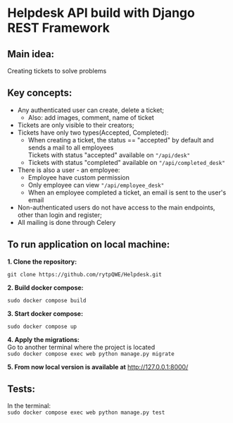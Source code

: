 # Helpdesk API build with Django REST Framework

## Main idea:
Creating tickets to solve problems

## Key concepts:
- Any authenticated user can create, delete a ticket;
  * Also: add images, comment, name of ticket
- Tickets are only visible to their creators;
- Tickets have only two types(Accepted, Completed):
  * When creating a ticket, the status == "accepted" by default and sends a mail to all employees<br>
    Tickets with status "accepted" available on ``` "/api/desk" ```
  * Tickets with status "completed" available on ``` "/api/completed_desk" ```
- There is also a user - an employee:
  * Employee have custom permission
  * Only employee can view ``` "/api/employee_desk" ```
  * When an employee completed a ticket, an email is sent to the user's email
- Non-authenticated users do not have access to the main endpoints, other than login and register;
- All mailing is done through Celery

## To run application on local machine:
**1. Clone the repository:**

``` git clone https://github.com/rytpQWE/Helpdesk.git ```

**2. Build docker compose:**

``` sudo docker compose build ```

**3. Start docker compose:**

``` sudo docker compose up ```

**4. Apply the migrations:** <br>
Go to another terminal where the project is located <br>
``` sudo docker compose exec web python manage.py migrate ```

**5. From now local version is available at**
http://127.0.0.1:8000/

## Tests:
In the terminal: <br>
``` sudo docker compose exec web python manage.py test ```

